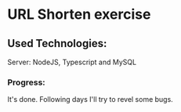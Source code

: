 # URL Shorten exercise

## Used Technologies:

Server: NodeJS, Typescript and MySQL

### Progress:

It's done. Following days I'll try to revel some bugs.
